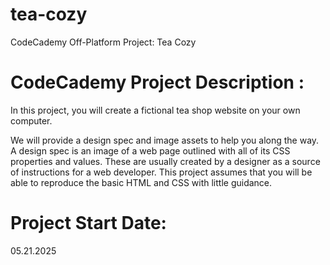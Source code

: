 # tea-cozy
CodeCademy Off-Platform Project: Tea Cozy

# CodeCademy Project Description : 
In this project, you will create a fictional tea shop website on your own computer.

We will provide a design spec and image assets to help you along the way. A design spec is an image of a web page outlined with all of its CSS properties and values. These are usually created by a designer as a source of instructions for a web developer. This project assumes that you will be able to reproduce the basic HTML and CSS with little guidance.

# Project Start Date:
05.21.2025

